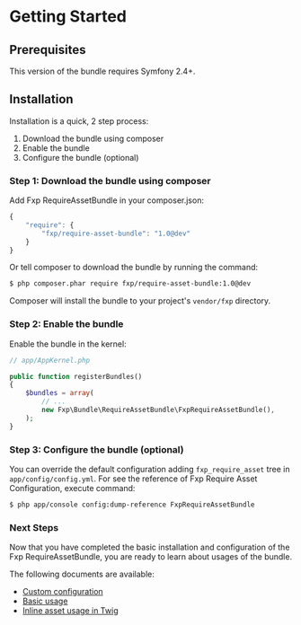 Getting Started
===============

## Prerequisites

This version of the bundle requires Symfony 2.4+.

## Installation

Installation is a quick, 2 step process:

1. Download the bundle using composer
2. Enable the bundle
3. Configure the bundle (optional)

### Step 1: Download the bundle using composer

Add Fxp RequireAssetBundle in your composer.json:

```js
{
    "require": {
        "fxp/require-asset-bundle": "1.0@dev"
    }
}
```

Or tell composer to download the bundle by running the command:

```bash
$ php composer.phar require fxp/require-asset-bundle:1.0@dev
```

Composer will install the bundle to your project's `vendor/fxp` directory.

### Step 2: Enable the bundle

Enable the bundle in the kernel:

```php
// app/AppKernel.php

public function registerBundles()
{
    $bundles = array(
        // ...
        new Fxp\Bundle\RequireAssetBundle\FxpRequireAssetBundle(),
    );
}
```

### Step 3: Configure the bundle (optional)

You can override the default configuration adding `fxp_require_asset` tree in `app/config/config.yml`.
For see the reference of Fxp Require Asset Configuration, execute command:

```bash
$ php app/console config:dump-reference FxpRequireAssetBundle
```

### Next Steps

Now that you have completed the basic installation and configuration of the
Fxp RequireAssetBundle, you are ready to learn about usages of the bundle.

The following documents are available:

- [Custom configuration](configuration.md)
- [Basic usage](usage_basic.md)
- [Inline asset usage in Twig](usage_twig_inline_asset.md)
